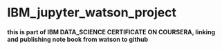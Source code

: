 # IBM_jupyter_watson_project
#### this is part of IBM DATA_SCIENCE CERTIFICATE ON COURSERA, linking and publishing note book from watson to github
